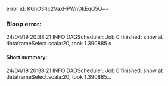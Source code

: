 error id: K6nO34c2VaxHPWnDkEqO5Q==
### Bloop error:

24/04/19 20:38:21 INFO DAGScheduler: Job 0 finished: show at dataframeSelect.scala:20, took 1.390885 s
#### Short summary: 

24/04/19 20:38:21 INFO DAGScheduler: Job 0 finished: show at dataframeSelect.scala:20, took 1.390885...